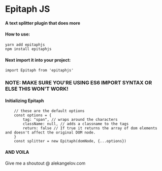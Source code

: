 # Epitaph JS

#### A text splitter plugin that does more

#### How to use:

```
yarn add epitaphjs
npm install epitaphjs
```

#### Next import it into your project:

```
import Epitaph from 'epitaphjs'
```

### NOTE: MAKE SURE YOU'RE USING ES6 IMPORT SYNTAX OR ELSE THIS WON'T WORK!

#### Initializing Epitaph

```
	// these are the default options
	const options = {
		tag: "span", // wraps around the characters
		className: null, // adds a classname to the tags
		return: false // If true it returns the array of dom elements and doesn't affect the original DOM node.
	}
	const splitter = new Epitaph(domNode, {...options})
```

#### AND VOILA

Give me a shoutout @ alekangelov.com
